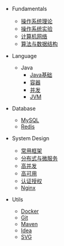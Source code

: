 <!-- docs/_sidebar.md -->

* Fundamentals
    * [操作系统理论](/java/fundamentals/操作系统/理论.md)
    * [操作系统实验](/java/fundamentals/操作系统/实验.md)
    * [计算机网络](/java/fundamentals/计算机网络/index.md)
    * [算法与数据结构](/java/fundamentals/算法与数据结构/index.md)

* Language
    * Java
        * [Java基础](/java/language/java/java基础/index.md)
        * [容器](/java/language/java/容器/index.md)
        * [并发](/java/language/java/并发/index.md)
        * [JVM](/java/language/java/JVM/index.md)

* Database
    * [MySQL](/java/database/MySQL/index.md)
    * [Redis](/java/database/Redis/index.md)

* System Design
    * [常用框架](/java/system-design/常用框架/index.md)
    * [分布式与微服务](/java/system-design/分布式与微服务/index.md)
    * [高并发](/java/system-design/高并发/index.md)
    * [高可用](/java/system-design/高可用/index.md)
    * [认证授权](/java/system-design/认证授权/index.md)
    * [Nginx](/java/system-design/Nginx/index.md)
* Utils
    * [Docker](/java/utils/Docker/index.md)
    * [Git](/java/utils/Git/index.md)
    * [Maven](/java/utils/Maven/index.md)
    * [Idea](/java/utils/Idea/index.md)
    * [SVG](/java/utils/SVG/index.md)
